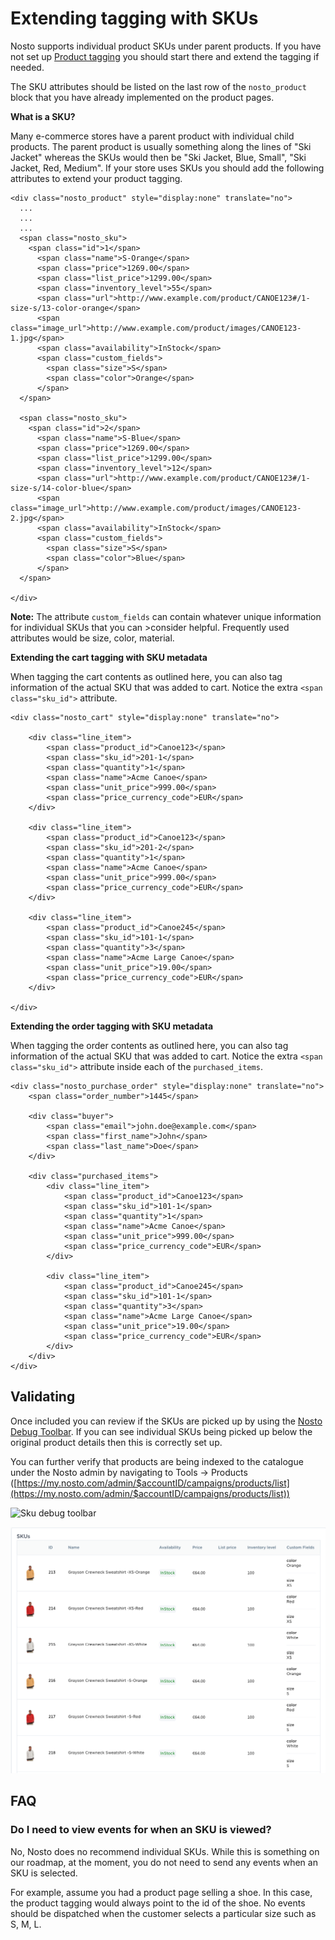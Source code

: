 # Extending tagging with SKUs

Nosto supports individual product SKUs under parent products. If you have not set up [Product tagging](../manual-implementation/product-tagging/) you should start there and extend the tagging if needed.

The SKU attributes should be listed on the last row of the `nosto_product` block that you have already implemented on the product pages.

**What is a SKU?**

Many e-commerce stores have a parent product with individual child products. The parent product is usually something along the lines of "Ski Jacket" whereas the SKUs would then be "Ski Jacket, Blue, Small", "Ski Jacket, Red, Medium". If your store uses SKUs you should add the following attributes to extend your product tagging.

```markup
<div class="nosto_product" style="display:none" translate="no">
  ...
  ...
  ...
  <span class="nosto_sku">
    <span class="id">1</span>
      <span class="name">S-Orange</span>
      <span class="price">1269.00</span>
      <span class="list_price">1299.00</span>
      <span class="inventory_level">55</span>
      <span class="url">http://www.example.com/product/CANOE123#/1-size-s/13-color-orange</span>
      <span class="image_url">http://www.example.com/product/images/CANOE123-1.jpg</span>
      <span class="availability">InStock</span>
      <span class="custom_fields">
        <span class="size">S</span>
        <span class="color">Orange</span>
      </span>
  </span>

  <span class="nosto_sku">
    <span class="id">2</span>
      <span class="name">S-Blue</span>
      <span class="price">1269.00</span>
      <span class="list_price">1299.00</span>
      <span class="inventory_level">12</span>
      <span class="url">http://www.example.com/product/CANOE123#/1-size-s/14-color-blue</span>
      <span class="image_url">http://www.example.com/product/images/CANOE123-2.jpg</span>
      <span class="availability">InStock</span>
      <span class="custom_fields">
        <span class="size">S</span>
        <span class="color">Blue</span>
      </span>
  </span>

</div>
```

**Note:** The attribute `custom_fields` can contain whatever unique information for individual SKUs that you can >consider helpful. Frequently used attributes would be size, color, material.

**Extending the cart tagging with SKU metadata**

When tagging the cart contents as outlined here, you can also tag information of the actual SKU that was added to cart. Notice the extra `<span class="sku_id">` attribute.

```markup
<div class="nosto_cart" style="display:none" translate="no">

    <div class="line_item">
        <span class="product_id">Canoe123</span>
        <span class="sku_id">201-1</span>
        <span class="quantity">1</span>
        <span class="name">Acme Canoe</span>
        <span class="unit_price">999.00</span>
        <span class="price_currency_code">EUR</span>
    </div>

    <div class="line_item">
        <span class="product_id">Canoe123</span>
        <span class="sku_id">201-2</span>
        <span class="quantity">1</span>
        <span class="name">Acme Canoe</span>
        <span class="unit_price">999.00</span>
        <span class="price_currency_code">EUR</span>
    </div>

    <div class="line_item">
        <span class="product_id">Canoe245</span>
        <span class="sku_id">101-1</span>
        <span class="quantity">3</span>
        <span class="name">Acme Large Canoe</span>
        <span class="unit_price">19.00</span>
        <span class="price_currency_code">EUR</span>
    </div>

</div>
```

**Extending the order tagging with SKU metadata**

When tagging the order contents as outlined here, you can also tag information of the actual SKU that was added to cart. Notice the extra `<span class="sku_id">` attribute inside each of the `purchased_items`.

```markup
<div class="nosto_purchase_order" style="display:none" translate="no">
    <span class="order_number">1445</span>

    <div class="buyer">
        <span class="email">john.doe@example.com</span>
        <span class="first_name">John</span>
        <span class="last_name">Doe</span>
    </div>

    <div class="purchased_items">
        <div class="line_item">
            <span class="product_id">Canoe123</span>
            <span class="sku_id">101-1</span>
            <span class="quantity">1</span>
            <span class="name">Acme Canoe</span>
            <span class="unit_price">999.00</span>
            <span class="price_currency_code">EUR</span>
        </div>

        <div class="line_item">
            <span class="product_id">Canoe245</span>
            <span class="sku_id">101-1</span>
            <span class="quantity">3</span>
            <span class="name">Acme Large Canoe</span>
            <span class="unit_price">19.00</span>
            <span class="price_currency_code">EUR</span>
        </div>
    </div>
</div>
```

## Validating

Once included you can review if the SKUs are picked up by using the [Nosto Debug Toolbar](https://help.nosto.com/get-started/guides/how-to-use-the-nosto-debug-toolbar). If you can see individual SKUs being picked up below the original product details then this is correctly set up.

You can further verify that products are being indexed to the catalogue under the Nosto admin by navigating to Tools → Products ([https://my.nosto.com/admin/$accountID/campaigns/products/list](https://my.nosto.com/admin/$accountID/campaigns/products/list))

![Sku debug toolbar](https://nosto-campaign-assets.s3.amazonaws.com/images/sku-toolbar.png)

![](<../../../.gitbook/assets/image (2) (2).png>)

## FAQ

### Do I need to view events for when an SKU is viewed?

No, Nosto does no recommend individual SKUs. While this is something on our roadmap, at the moment, you do not need to send any events when an SKU is selected.

For example, assume you had a product page selling a shoe. In this case, the product tagging would always point to the id of the shoe. No events should be dispatched when the customer selects a particular size such as S, M, L.